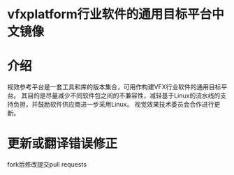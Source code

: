 # vfxplatform行业软件的通用目标平台中文镜像
# 介绍
视效参考平台是一套工具和库的版本集合，可用作构建VFX行业软件的通用目标平台。 其目的是尽量减少不同软件包之间的不兼容性，减轻基于Linux的流水线的支持负担，并鼓励软件供应商进一步采用Linux。 视觉效果技术委员会合作进行更新。
# 更新或翻译错误修正
fork后修改提交pull requests
